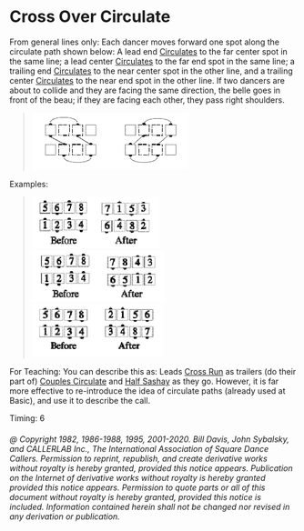 
# Cross Over Circulate

From general lines only: Each dancer moves forward one spot along the circulate path
shown below: A lead end [ Circulates](../b1/circulate.md) 
to the far center spot in the same line; a lead center
[Circulates](../b1/circulate.md) to the far end spot in the same line; 
a trailing end [Circulates](../b1/circulate.md) to the near
center spot in the other line, and a trailing center 
[Circulates](../b1/circulate.md) to the near end spot in the other line. If
two dancers are about to collide and they are facing the same direction, the belle goes in
front of the beau; if they are facing each other, they pass right shoulders.

> 
> ![alt](cross_over_circulate_1a.png)![alt](cross_over_circulate_1b.png)
>

Examples:

> 
> ![alt](cross_over_circulate_2a.png)![alt](cross_over_circulate_2b.png)  
> ![alt](cross_over_circulate_2c.png)![alt](cross_over_circulate_2d.png)  
> ![alt](cross_over_circulate_2e.png)![alt](cross_over_circulate_2f.png)
> 

For Teaching: You can describe this as: 
Leads [ Cross Run](../b2/run.md) as trailers (do their part of)
[Couples Circulate](../b1/circulate.md) and [ Half Sashay](../b1/sashay.md) 
as they go. However, it is far more effective to
re-introduce the idea of circulate paths (already used at Basic), and use it to describe
the call.

Timing: 6

###### @ Copyright 1982, 1986-1988, 1995, 2001-2020. Bill Davis, John Sybalsky, and CALLERLAB Inc., The International Association of Square Dance Callers. Permission to reprint, republish, and create derivative works without royalty is hereby granted, provided this notice appears. Publication on the Internet of derivative works without royalty is hereby granted provided this notice appears. Permission to quote parts or all of this document without royalty is hereby granted, provided this notice is included. Information contained herein shall not be changed nor revised in any derivation or publication.
